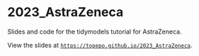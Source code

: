 # 2023_AstraZeneca

Slides and code for the tidymodels tutorial for AstraZeneca. 

View the slides at [`https://topepo.github.io/2023_AstraZeneca`](https://topepo.github.io/2023_AstraZeneca). 


